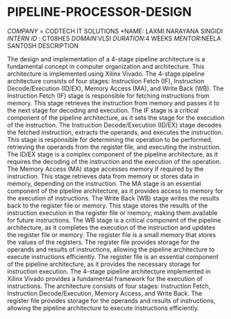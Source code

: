 # PIPELINE-PROCESSOR-DESIGN
*COMPANY* = CODTECH IT SOLUTIONS
*NAME: LAXMI NARAYANA SINGIDI
*INTERN ID* : CT08HES
*DOMAIN*:VLSI 
*DURATION*:4 WEEKS
*MENTOR*:NEELA SANTOSH
DESCRIPTION

The design and implementation of a 4-stage pipeline architecture is a fundamental concept in computer organization and architecture. This architecture is implemented using Xilinx Vivado. The 4-stage pipeline architecture consists of four stages: Instruction Fetch (IF), Instruction Decode/Execution (ID/EX), Memory Access (MA), and Write Back (WB).
The Instruction Fetch (IF) stage is responsible for fetching instructions from memory. This stage retrieves the instruction from memory and passes it to the next stage for decoding and execution. The IF stage is a critical component of the pipeline architecture, as it sets the stage for the execution of the instruction.
The Instruction Decode/Execution (ID/EX) stage decodes the fetched instruction, extracts the operands, and executes the instruction. This stage is responsible for determining the operation to be performed, retrieving the operands from the register file, and executing the instruction. The ID/EX stage is a complex component of the pipeline architecture, as it requires the decoding of the instruction and the execution of the operation.
The Memory Access (MA) stage accesses memory if required by the instruction. This stage retrieves data from memory or stores data in memory, depending on the instruction. The MA stage is an essential component of the pipeline architecture, as it provides access to memory for the execution of instructions.
The Write Back (WB) stage writes the results back to the register file or memory. This stage stores the results of the instruction execution in the register file or memory, making them available for future instructions. The WB stage is a critical component of the pipeline architecture, as it completes the execution of the instruction and updates the register file or memory.
The register file is a small memory that stores the values of the registers. The register file provides storage for the operands and results of instructions, allowing the pipeline architecture to execute instructions efficiently. The register file is an essential component of the pipeline architecture, as it provides the necessary storage for instruction execution.
The 4-stage pipeline architecture implemented in Xilinx Vivado provides a fundamental framework for the execution of instructions. The architecture consists of four stages: Instruction Fetch, Instruction Decode/Execution, Memory Access, and Write Back. The register file provides storage for the operands and results of instructions, allowing the pipeline architecture to execute instructions efficiently.
